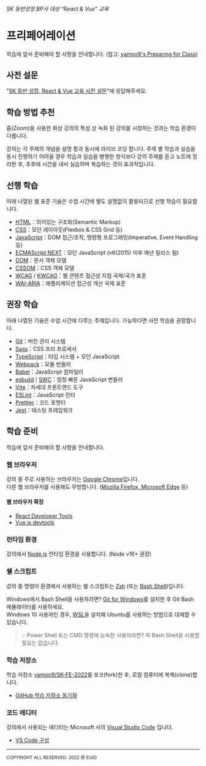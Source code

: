 ###### SK 동반성장 BP사 대상 “React & Vue" 교육

# 프리페어레이션

학습에 앞서 준비해야 할 사항을 안내합니다. (참고: [yamoo9's Preparing for Class](https://yamoo9.github.io/preparing-for-class/))

## 사전 설문

"[SK 동반 성장, React & Vue 교육 사전 설문](https://forms.gle/p7BudfLtvyo5SJ9S9)"에 응답해주세요.

## 학습 방법 추천

줌(Zoom)을 사용한 화상 강의의 특성 상 녹화 된 강의를 시청하는 것과는 학습 환경이 다릅니다.

강의는 각 주제의 개념을 설명 함과 동시에 라이브 코딩 합니다. 주제 별 학습과 실습을 동시 진행하기 어려울 경우 학습과 실습을 병행한 방식보다 강의 주제를 듣고 노트에 정리한 후, 추후에 시간을 내서 실습하며 복습하는 것이 효과적입니다.

## 선행 학습

아래 나열된 웹 표준 기술은 수업 시간에 별도 설명없이 활용되므로 선행 학습이 필요합니다.

- [HTML](https://developer.mozilla.org/ko/docs/Web/HTML)：의미있는 구조화(Semantic Markup)
- [CSS](https://developer.mozilla.org/ko/docs/Web/CSS)：모던 레이아웃(Flexbox & CSS Grid 등)
- [JavaScript](https://ko.javascript.info/)：DOM 접근/조작, 명령형 프로그래밍(Imperative, Event Handling 등)
- [ECMAScript NEXT](https://www.ecma-international.org/publications-and-standards/standards/ecma-262/)：모던 JavaScript (v6(2015) 이후 매년 릴리스 됨)
- [DOM](https://developer.mozilla.org/ko/docs/Web/API/Document_Object_Model)：문서 객체 모델
- [CSSOM](https://developer.mozilla.org/ko/docs/Web/API/CSS_Object_Model)：CSS 객체 모델
- [WCAG](http://www.kwacc.or.kr/WAI/wcag21/) / [KWCAG](http://bit.ly/kwcag21)：웹 콘텐츠 접근성 지침 국제/국가 표준
- [WAI-ARIA](https://developer.mozilla.org/ko/docs/Web/Accessibility/ARIA)：애플리케이션 접근성 개선 국제 표준

## 권장 학습

아래 나열된 기술은 수업 시간에 다루는 주제입니다. 가능하다면 사전 학습을 권장합니다.

- [Git](https://git-scm.com/)：버전 관리 시스템
- [Sass](https://sass-lang.com/)：CSS 프리 프로세서
- [TypeScript](https://typescriptlang.org/)：타입 시스템 + 모던 JavaScript
- [Webpack](https://webpack.js.org/)：모듈 번들러
- [Babel](https://babeljs.io/)：JavaScript 컴파일러
- [esbuild](https://esbuild.github.io) / [SWC](https://swc.rs/)：엄청 빠른 JavaScript 번들러
- [Vite](https://vitejs.dev/)：차세대 프론트엔드 도구
- [ESLint](https://eslint.org/)：JavaScript 린터
- [Prettier](https://prettier.io/)：코드 포멧터
- [Jest](https://jestjs.io/)：테스팅 프레임워크

## 학습 준비

학습에 앞서 준비해야 할 사항을 안내합니다.

### 웹 브라우저

강의 중 주로 사용하는 브라우저는 [Google Chrome](https://www.google.com/intl/ko/chrome/)입니다.  
다른 웹 브라우저를 사용해도 무방합니다. ([Mozilla Firefox, Microsoft Edge](https://browsehappy.com/) 등)

#### 웹 브라우저 확장

- [React Developer Tools](https://chrome.google.com/webstore/detail/react-developer-tools/fmkadmapgofadopljbjfkapdkoienihi?hl=ko)
- [Vue.js devtools](https://chrome.google.com/webstore/detail/vuejs-devtools/ljjemllljcmogpfapbkkighbhhppjdbg)

### 런타임 환경

강의에서 [Node.js](https://nodejs.org/ko/) 런타임 환경을 사용합니다. (Node v16+ 권장)

### 쉘 스크립트

강의 중 명령어 환경에서 사용하는 쉘 스크립트는 [Zsh](https://ko.wikipedia.org/wiki/Z_%EC%85%B8) (또는 [Bash Shell](<https://ko.wikipedia.org/wiki/%EB%B0%B0%EC%8B%9C_(%EC%9C%A0%EB%8B%89%EC%8A%A4_%EC%85%B8)>))입니다.

Windows에서 Bash Shell을 사용하려면? [Git for Windows](https://gitforwindows.org/)를 설치한 후 Git Bash 에뮬레이터를 사용하세요.  
Windows 10 사용자인 경우, [WSL](https://docs.microsoft.com/ko-kr/windows/wsl/about)을 설치해 Ubuntu를 사용하는 방법으로 대체할 수 있습니다.

> 💡 Power Shell 또는 CMD 명령에 능숙한 사용자라면? 꼭 Bash Shell을 사용할 필요는 없습니다.

### 학습 저장소

학습 저장소 [yamoo9/SK-FE-2022](https://github.com/yamoo9/SK-FE-2022)를 포크(fork)한 후, 로컬 컴퓨터에 복제(clone)합니다.

- [GitHub 학습 저장소 동기화](https://euid.notion.site/GitHub-2d225be9479643048f3ef6358d68fc66)

### 코드 에디터

강의에서 사용되는 에디터는 Microsoft 사의 [Visual Studio Code](https://code.visualstudio.com/) 입니다.

- [VS Code 구성](https://euid.notion.site/VS-Code-b562958a811b4aa2a1864a1902e7c536)

---

<small>COPYRIGHT ALL RESERVED. 2022 @ EUID</small>

